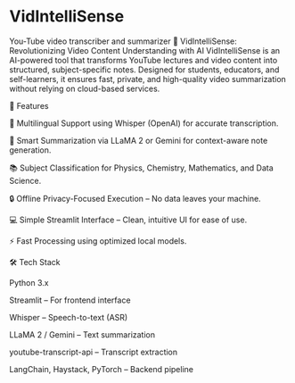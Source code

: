 # VidIntelliSense
 You-Tube video transcriber and summarizer
🎥 VidIntelliSense: Revolutionizing Video Content Understanding with AI
VidIntelliSense is an AI-powered tool that transforms YouTube lectures and video content into structured, subject-specific notes. Designed for students, educators, and self-learners, it ensures fast, private, and high-quality video summarization without relying on cloud-based services.

🚀 Features

🎯 Multilingual Support using Whisper (OpenAI) for accurate transcription.

🧠 Smart Summarization via LLaMA 2 or Gemini for context-aware note generation.

📚 Subject Classification for Physics, Chemistry, Mathematics, and Data Science.

🔒 Offline Privacy-Focused Execution – No data leaves your machine.

💻 Simple Streamlit Interface – Clean, intuitive UI for ease of use.

⚡ Fast Processing using optimized local models.

🛠️ Tech Stack

Python 3.x

Streamlit – For frontend interface

Whisper – Speech-to-text (ASR)

LLaMA 2 / Gemini – Text summarization

youtube-transcript-api – Transcript extraction

LangChain, Haystack, PyTorch – Backend pipeline
